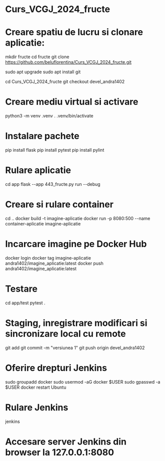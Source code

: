 # Curs_VCGJ_2024_fructe
   # Creare spatiu de lucru si clonare aplicatie:   
   mkdir fructe
   cd fructe
   git clone https://github.com/beluflorentina/Curs_VCGJ_2024_fructe.git

   sudo apt upgrade
   sudo apt install git

   cd Curs_VCGJ_2024_fructe
   git checkout devel_andra1402
   
   # Creare mediu virtual si activare
   python3 -m venv .venv
   . .venv/bin/activate
   
   # Instalare pachete
   pip install flask
   pip install pytest
   pip install pylint
   
   # Rulare aplicatie
   cd app
   flask --app 443_fructe.py run --debug

   # Creare si rulare container
   cd ..
   docker build -t imagine-aplicatie
   docker run -p 8080:500 --name container-aplicatie imagine-aplicatie
   
   # Incarcare imagine pe Docker Hub
   docker login
   docker tag imagine-aplicatie andra1402/imagine_aplicatie:latest
   docker push andra1402/imagine_aplicatie:latest
   
   # Testare
   cd app/test
   pytest .
   
   # Staging, inregistrare modificari si sincronizare local cu remote
   git add
   git commit -m "versiunea 1"
   git push origin devel_andra1402
   
   # Oferire drepturi Jenkins
   sudo groupadd docker
   sudo usermod -aG docker $USER
   sudo gpasswd -a $USER docker
   restart Ubuntu
   
   # Rulare Jenkins
   jenkins
   # Accesare server Jenkins din browser la 127.0.0.1:8080
   
